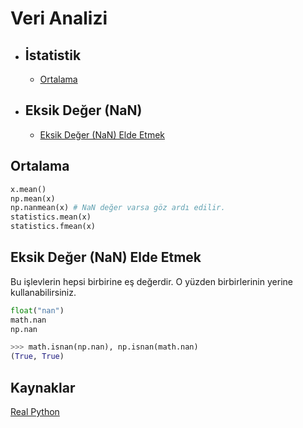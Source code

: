 # Veri Analizi

<!-- TOC -->

- ## İstatistik
  - [Ortalama](#ortalama)    
- ## Eksik Değer (NaN)
  - [Eksik Değer (NaN) Elde Etmek](#nan-değer-elde-etmek)

<!-- /TOC -->

## Ortalama

```python
x.mean()
np.mean(x)
np.nanmean(x) # NaN değer varsa göz ardı edilir.
statistics.mean(x)
statistics.fmean(x)
```

## Eksik Değer (NaN) Elde Etmek

Bu işlevlerin hepsi birbirine eş değerdir. O yüzden birbirlerinin yerine kullanabilirsiniz.

```python
float("nan")
math.nan
np.nan

>>> math.isnan(np.nan), np.isnan(math.nan)
(True, True)
```

## Kaynaklar

[Real Python](https://realpython.com/)
